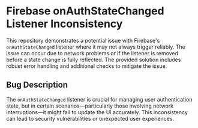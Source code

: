 # Firebase onAuthStateChanged Listener Inconsistency

This repository demonstrates a potential issue with Firebase's `onAuthStateChanged` listener where it may not always trigger reliably.  The issue can occur due to network problems or if the listener is removed before a state change is fully reflected. The provided solution includes robust error handling and additional checks to mitigate the issue.

## Bug Description

The `onAuthStateChanged` listener is crucial for managing user authentication state, but in certain scenarios—particularly those involving network interruptions—it might fail to update the UI accurately. This inconsistency can lead to security vulnerabilities or unexpected user experiences.